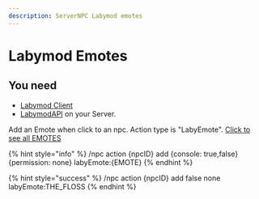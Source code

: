 ```yaml
---
description: ServerNPC Labymod emotes
---
```


# Labymod Emotes

## You need

* [Labymod Client](https://www.labymod.net/download)
* [LabymodAPI](https://www.spigotmc.org/resources/labymod-server-api.52423/) on your Server.

Add an Emote when click to an npc. Action type is "LabyEmote". [Click to see all EMOTES](https://haste.isnakebuzz.com/labyemotes)

{% hint style="info" %}
/npc action {npcID} add {console: true,false} {permission: none} labyEmote:{EMOTE}
{% endhint %}

{% hint style="success" %}
/npc action {npcID} add false none labyEmote:THE\_FLOSS
{% endhint %}

